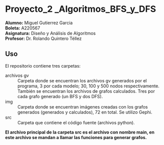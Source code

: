 # Proyecto_2 _Algoritmos_BFS_y_DFS
**Alumno:** Miguel Gutierrez Garcia <br>
**Boleta:** A220567 <br>
**Asignatura:** Diseño y Análisis de Algoritmos<br>
**Profesor:** Dr. Rolando Quintero Téllez<br>

## Uso
El repositorio contiene tres carpetas:<br>
<dl>
  <dt>archivos gv</dt>
  <dd>Carpeta donde se encuentran los archivos gv generados por el programa, 3 por cada modelo; 30, 100 y 500 nodos respectivamente. También se encuentran los archivos de grafos calculados. Tres por cada grafo generado (un BFS y dos DFS).</dd>
  <dt>img</dt>
  <dd>Carpeta donde se encuentran imágenes creadas con los grafos generados (generados y calculados), 72 en total. Se utilizo Gephi.</dd>
  <dt>src</dt>
  <dd>Carpeta que contiene el código fuente (archivos python).</dd>
</dl>

**El archivo principal de la carpeta src es el archivo con nombre main, en este archivo se mandan a llamar las funciones para generar grafos.**

